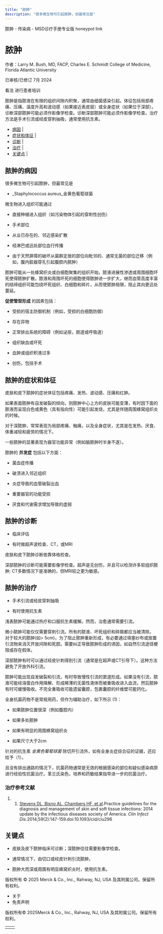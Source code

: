 ```yaml
---
title: "脓肿"
description: "很多微生物可引起脓肿，但最常见是"
---
```


﻿脓肿 \- 传染病 \- MSD诊疗手册专业版 honeypot link

# 脓肿

作者：Larry M. Bush, MD, FACP, Charles E. Schmidt College of Medicine, Florida Atlantic University

已审核/已修订 7月 2024

看法 进行患者培训

脓肿是指脓液在有限的组织间隙内积聚，通常由细菌感染引起。体征包括局部疼痛、压痛、温度升高和波动感（如果接近表皮层）或全身症状（如果位于深部）。诊断深部脓肿可能必须作影像学检查。诊断深部脓肿可能必须作影像学检查。治疗方法是手术引流或经皮穿刺抽吸，通常使用抗生素。

- [病因](#病因_v997949_zh) \|
- [症状和体征](#症状和体征_v997965_zh) \|
- [诊断](#诊断_v997969_zh) \|
- [治疗](#治疗_v997978_zh) \|
- [关键点](#关键点_v6647079_zh) \|

## 脓肿的病因

很多微生物可引起脓肿，但最常见是

- _Staphylococcus aureus_金黄色葡萄球菌


微生物进入组织可能通过

- 直接种植进入组织（如污染物体引起的穿刺性创伤）

- 手术部位

- 从业已存在的、邻近感染扩散

- 经淋巴或远处部位血行传播

- 由于天然屏障的破坏从菌群定居的部位向毗邻的、通常无菌的部位迁移（例如，腹内脏器穿孔引起腹腔内脓肿）


脓肿可能从一处蜂窝织炎或白细胞聚集的组织开始，脓液进展性渗透或周围细胞坏死使得脓肿扩散。脓液和周围坏死的细胞使得脓肿进一步扩大，继而血管高度丰富的结缔组织可能包绕坏死组织、白细胞和碎片，从而使脓肿局限，阻止其向更远处蔓延。

**促使管型形成** 的因素包括：

- 受损的宿主防御机制（例如，受损的白细胞防御）

- 存在异物

- 正常排出系统的障碍（例如泌尿，胆道或呼吸道）

- 组织缺血或坏死

- 血肿或组织积液过多

- 创伤，包括手术


## 脓肿的症状和体征

皮肤和皮下脓肿的症状体征包括疼痛、发热、波动感、压痛和红肿。

如果表面脓肿有自发破裂的倾向，则脓肿中心上方的皮肤可能变薄，有时因下面的脓液而呈现白色或黄色（具有指向性）可能引起发烧，尤其是伴随周围蜂窝组织炎的时候。

对于深脓肿，常常表现为局部疼痛、触痛，以及全身症状，尤其是在发热、厌食、体重减轻和疲劳的情况下。

一些脓肿的显著表现为器官功能异常（例如脑脓肿时半身不遂）。

脓肿的 **并发症** 包括以下方面：

- 菌血症传播

- 破溃进入邻近组织

- 炎症导致的血管破裂出血

- 重要器官的功能受损

- 厌食和代谢需求增加导致的虚弱


## 脓肿的诊断

- 临床评估

- 有时做超声波检查、CT，或MRI


皮肤和皮下脓肿诊断依靠体格检查。

深部脓肿的诊断可能需要影像学检查。超声是无创伤，并且可以检测许多软组织脓肿; CT多数情况下是准确的，但MRI较之更为敏感。

## 脓肿的治疗

- 手术引流或经皮穿刺抽吸

- 有时使用抗生素


浅表脓肿可能通过热疗和口服抗生素缓解。然而，治愈通常需要引流。

微小脓肿可能仅仅需要穿刺引流。所有的脓液、坏死组织和碎屑都应当被清除。 对于较大的脓肿(如\> 5cm)，为了阻止脓肿重新形成，有必要通过填塞纱布或放置引流物来消灭开放间隙和死腔。需要纠正导致脓肿形成的诱因，如自然引流途径梗阻或存在假体。

深部脓肿有时可以通过经皮针刺得到引流（通常是在超声或CT引导下）。这种方法避免了开放外科引流。

脓肿可能出现自发破裂和引流，有时导致慢性引流的窦道形成。如果没有引流，脓液可能经溶蛋白作用降解、形成稀薄的无菌性液体而被重吸收进入血流，然后脓肿有时可缓慢吸收。不完全重吸收可能遗留囊腔，包裹囊腔的纤维壁可能钙化。

全身抗菌药物不是常规用药，但作为辅助治疗，如下所示 (1)：

- 如果脓肿位置很深（例如腹腔内）

- 如果多处脓肿

- 如果有明显的周围蜂窝组织炎

- 如果尺寸大于2cm


针对的抗生素 _金黄色葡萄球菌_ 除切开引流外，如有全身炎症综合征的证据，还应给予（1）。

且没有排出通路的情况下，抗菌药物通常是无效的根据感染的部位和疑似感染病原进行经验性抗菌治疗。革兰氏染色，培养和药敏结果指导进一步的抗菌治疗。

### 治疗参考文献

1. 1. [Stevens DL, Bisno AL, Chambers HF, et al](https://pubmed.ncbi.nlm.nih.gov/24973422/).Practice guidelines for the diagnosis and management of skin and soft tissue infections: 2014 update by the infectious diseases society of America. _Clin Infect Dis_.2014;59(2):147-159.doi:10.1093/cid/ciu296


## 关键点

- 皮肤及皮下脓肿临床可诊断；深脓肿往往需要影像学检查。

- 通常情况下，由切口或经皮针刺引流脓肿。

- 脓肿大而深或周围有明显蜂窝织炎时，使用抗生素。




版权所有 © 2025
Merck & Co., Inc., Rahway, NJ, USA 及其附属公司。保留所有权利。

- 关于
- 免责声明

版权所有© 2025Merck & Co., Inc., Rahway, NJ, USA 及其附属公司。保留所有权利。

|     |     |
| --- | --- |
|  |  |